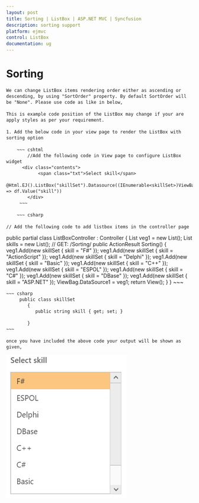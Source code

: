 ```yaml
---
layout: post
title: Sorting | ListBox | ASP.NET MVC | Syncfusion
description: sorting support 
platform: ejmvc
control: ListBox
documentation: ug
---
```


# Sorting

    We can change ListBox items rendering order either as ascending or descending, by using "SortOrder" property. By default SortOrder will be "None". Please use code as like in below,

    This is example code position of the ListBox may change if your are apply styles as per your requirement.

    1. Add the below code in your view page to render the ListBox with sorting option

        ~~~ cshtml
            //Add the following code in View page to configure ListBox widget
          <div class="contents">
                <span class="txt">Select skill</span>
                @Html.EJ().ListBox("skillSet").Datasource((IEnumerable<skillSet>)ViewBag.DataSource1).SortOrder(SortOrder.None).ListBoxFields(df => df.Value("skill"))
            </div>
         ~~~

        ~~~ csharp
   
	// Add the following code to add listbox items in the controller page
 public partial class ListBoxController : Controller
    {
        List<skillSet> veg1 = new List<skillSet>();
        List<GroupList> skills = new List<GroupList>();
        // GET: /Sorting/
        public ActionResult Sorting()
        {            
            veg1.Add(new skillSet { skill = "F#" });
            veg1.Add(new skillSet { skill = "ActionScript" });
            veg1.Add(new skillSet { skill = "Delphi" });
            veg1.Add(new skillSet { skill = "Basic" });
            veg1.Add(new skillSet { skill = "C++" });
            veg1.Add(new skillSet { skill = "ESPOL" });
            veg1.Add(new skillSet { skill = "C#" });
            veg1.Add(new skillSet { skill = "DBase" });
            veg1.Add(new skillSet { skill = "ASP.NET" });
            ViewBag.DataSource1 = veg1;
            return View();
            }
        }
        ~~~ 
    
    ~~~ csharp
         public class skillSet
            {
               public string skill { get; set; }

            }
    ~~~ 

    once you have included the above code your output will be shown as given,

![](Sorting-Images\img1.png)